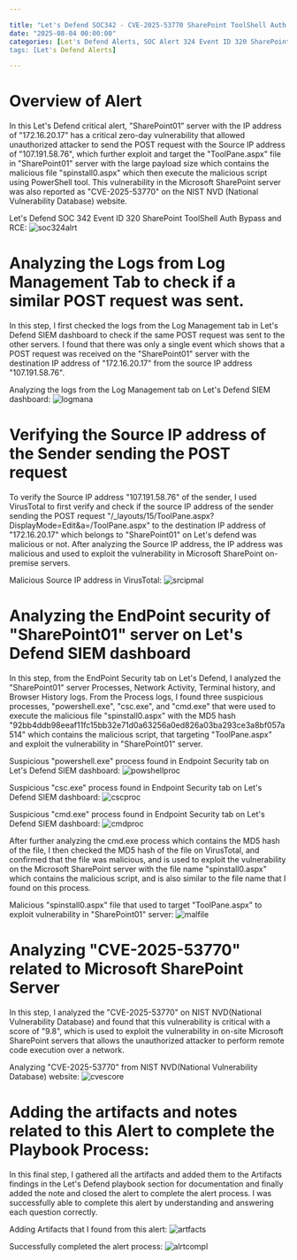 ```yaml
---

title: "Let's Defend SOC342 - CVE-2025-53770 SharePoint ToolShell Auth Bypass and RCE"
date: "2025-08-04 00:00:00"
categories: [Let's Defend Alerts, SOC Alert 324 Event ID 320 SharePoint ToolShell Auth Bypass and RCE]
tags: [Let's Defend Alerts]

---
```


# Overview of Alert

In this Let's Defend critical alert, "SharePoint01" server with the IP address of "172.16.20.17" has a critical zero-day vulnerability that allowed unauthorized attacker to send the POST request with the Source IP address of "107.191.58.76", which further exploit and target the "ToolPane.aspx" file in "SharePoint01" server with the large payload size which contains the malicious file "spinstall0.aspx" which then execute the malicious script using PowerShell tool. This vulnerability in the Microsoft SharePoint server was also reported as "CVE-2025-53770" on the NIST NVD (National Vulnerability Database) website.

Let's Defend SOC 342 Event ID 320 SharePoint ToolShell Auth Bypass and RCE:
![soc324alrt](assets/img/letsdefendSOC342/SOC_alert_342_event_id_320.png)


# Analyzing the Logs from Log Management Tab to check if a similar POST request was sent.

In this step, I first checked the logs from the Log Management tab in Let's Defend SIEM dashboard to check if the same POST request was sent to the other servers. I found that there was only a single event which shows that a POST request was received on the "SharePoint01" server with the destination IP address of "172.16.20.17" from the source IP address "107.191.58.76".

Analyzing the logs from the Log Management tab on Let's Defend SIEM dashboard:
![logmana](assets/img/letsdefendSOC342/mal_post_log_manag.png)


# Verifying the Source IP address of the Sender sending the POST request

To verify the Source IP address "107.191.58.76" of the sender, I used VirusTotal to first verify and check if the source IP address of the sender sending the POST request "/_layouts/15/ToolPane.aspx?DisplayMode=Edit&a=/ToolPane.aspx" to the destination IP address of "172.16.20.17" which belongs to "SharePoint01" on Let's defend was malicious or not. After analyzing the Source IP address, the IP address was malicious and used to exploit the vulnerability in Microsoft SharePoint on-premise servers.

Malicious Source IP address in VirusTotal:
![srcipmal](assets/img/letsdefendSOC342/mal_src_ip.png)


# Analyzing the EndPoint security of "SharePoint01" server on Let's Defend SIEM dashboard

In this step, from the EndPoint Security tab on Let's Defend, I analyzed the "SharePoint01" server Processes, Network Activity, Terminal history, and Browser History logs. From the Process logs, I found three suspicious processes, "powershell.exe", "csc.exe", and "cmd.exe" that were used to execute the malicious file "spinstall0.aspx" with the MD5 hash "92bb4ddb98eeaf11fc15bb32e71d0a63256a0ed826a03ba293ce3a8bf057a514" which contains the malicious script, that targeting "ToolPane.aspx" and exploit the vulnerability in "SharePoint01" server.  


Suspicious "powershell.exe" process found in Endpoint Security tab on Let's Defend SIEM dashboard:
![powshellproc](assets/img/letsdefendSOC342/Pow_shell_proc.png)

Suspicious "csc.exe" process found in Endpoint Security tab on Let's Defend SIEM dashboard:
![cscproc](assets/img/letsdefendSOC342/CSC_process.png)

Suspicious "cmd.exe" process found in Endpoint Security tab on Let's Defend SIEM dashboard:
![cmdproc](assets/img/letsdefendSOC342/cmd_proce_md5.png)

After further analyzing the cmd.exe process which contains the MD5 hash of the file, I then checked the MD5 hash of the file on VirusTotal, and confirmed that the file was malicious, and is used to exploit the vulnerability on the Microsoft SharePoint server with the file name "spinstall0.aspx" which contains the malicious script, and is also similar to the file name that I found on this process. 

Malicious "spinstall0.aspx" file that used to target "ToolPane.aspx" to exploit vulnerability in "SharePoint01" server:
![malfile](assets/img/letsdefendSOC342/mal_aspx_file_exe.png)


# Analyzing "CVE-2025-53770" related to Microsoft SharePoint Server

In this step, I analyzed the "CVE-2025-53770" on NIST NVD(National Vulnerability Database) and found that this vulnerability is critical with a score of "9.8", which is used to exploit the vulnerability in on-site Microsoft SharePoint servers that allows the unauthorized attacker to perform remote code execution over a network.

Analyzing "CVE-2025-53770" from NIST NVD(National Vulnerability Database) website:
![cvescore](assets/img/letsdefendSOC342/CVE_score.png)


# Adding the artifacts and notes related to this Alert to complete the Playbook Process:

In this final step, I gathered all the artifacts and added them to the Artifacts findings in the Let's Defend playbook section for documentation and finally added the note and closed the alert to complete the alert process. I was successfully able to complete this alert by understanding and answering each question correctly.

Adding Artifacts that I found from this alert:
![artfacts](assets/img/letsdefendSOC342/findings.png)

Successfully completed the alert process:
![alrtcompl](assets/img/letsdefendSOC342/succ_comp_alert.png)









